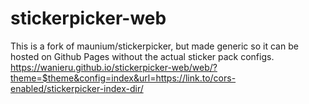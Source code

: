 # stickerpicker-web
This is a fork of maunium/stickerpicker, but made generic so it can be hosted on Github Pages without the actual sticker pack configs. 
https://wanieru.github.io/stickerpicker-web/web/?theme=$theme&config=index&url=https://link.to/cors-enabled/stickerpicker-index-dir/
